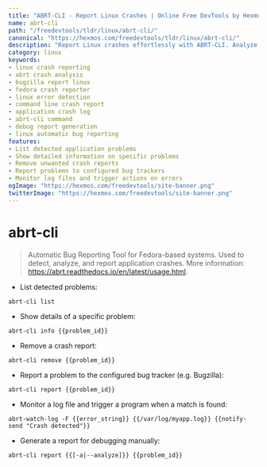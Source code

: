 ```yaml
---
title: "ABRT-CLI - Report Linux Crashes | Online Free DevTools by Hexmos"
name: abrt-cli
path: "/freedevtools/tldr/linux/abrt-cli/"
canonical: "https://hexmos.com/freedevtools/tldr/linux/abrt-cli/"
description: "Report Linux crashes effortlessly with ABRT-CLI. Analyze crash reports and submit them to bug trackers. Free online tool, no registration required."
category: linux
keywords:
- linux crash reporting
- abrt crash analysis
- bugzilla report linux
- fedora crash reporter
- linux error detection
- command line crash report
- application crash log
- abrt-cli command
- debug report generation
- linux automatic bug reporting
features:
- List detected application problems
- Show detailed information on specific problems
- Remove unwanted crash reports
- Report problems to configured bug trackers
- Monitor log files and trigger actions on errors
ogImage: "https://hexmos.com/freedevtools/site-banner.png"
twitterImage: "https://hexmos.com/freedevtools/site-banner.png"
---
```


# abrt-cli

> Automatic Bug Reporting Tool for Fedora-based systems.
> Used to detect, analyze, and report application crashes.
> More information: <https://abrt.readthedocs.io/en/latest/usage.html>.

- List detected problems:

`abrt-cli list`

- Show details of a specific problem:

`abrt-cli info {{problem_id}}`

- Remove a crash report:

`abrt-cli remove {{problem_id}}`

- Report a problem to the configured bug tracker (e.g. Bugzilla):

`abrt-cli report {{problem_id}}`

- Monitor a log file and trigger a program when a match is found:

`abrt-watch-log -F {{error_string}} {{/var/log/myapp.log}} {{notify-send "Crash detected"}}`

- Generate a report for debugging manually:

`abrt-cli report {{[-a|--analyze]}} {{problem_id}}`
